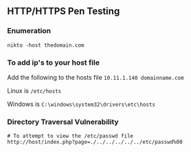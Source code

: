 ## HTTP/HTTPS Pen Testing

### Enumeration
```
nikto -host thedomain.com
```
### To add ip's to your host file
Add the following to the hosts file `10.11.1.140 domainname.com`

Linux is `/etc/hosts`

Windows is `C:\windows\system32\drivers\etc\hosts`

### Directory Traversal Vulnerability
```
# To attempt to view the /etc/passwd file
http://host/index.php?page=./../../../../../etc/passwd%00
```
